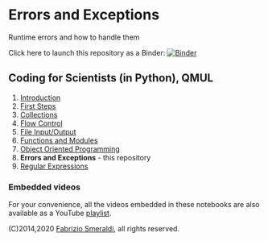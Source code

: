 # Errors and Exceptions


Runtime errors and how to handle them


Click here to launch this repository as a Binder: [![Binder](https://mybinder.org/badge_logo.svg)](https://mybinder.org/v2/gh/fsmeraldi/c4s-exceptions/main)


## Coding for Scientists (in Python), QMUL 

1. [Introduction](https://github.com/fsmeraldi/c4s-introduction)
2. [First Steps](https://github.com/fsmeraldi/c4s-firststeps)
3. [Collections](https://github.com/fsmeraldi/c4s-collections)
4. [Flow Control](https://github.com/fsmeraldi/c4s-flowcontrol)
5. [File Input/Output](https://github.com/fsmeraldi/c4s-files)
6. [Functions and Modules](https://github.com/fsmeraldi/c4s-functions)
7. [Object Oriented Programming](https://github.com/fsmeraldi/c4s-objects)
8. **Errors and Exceptions** - this repository
9. [Regular Expressions](https://github.com/fsmeraldi/c4s-regexp)


### Embedded videos

For your convenience, all the videos embedded in these notebooks are also available as a YouTube [playlist](https://www.youtube.com/playlist?list=PLvkILgfJvxBTXsHOf5NO1fhvov3BrN8ee).


(C)2014,2020 [Fabrizio Smeraldi](https://www.eecs.qmul.ac.uk/~fabri/), all rights reserved.
